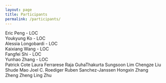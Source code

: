 ```yaml
---
layout: page
title: Participants
permalink: /participants/
---
```


Eric Peng - LOC  
Youkyung Ko - LOC  
Alessia Longobardi - LOC  
Kaixiang Wang - LOC  
Fangfei Shi - LOC  
Yunhao Zhang - LOC  
Patrick Cote
Laura Ferrarese
Raja GuhaThakurta
Sungsoon Lim
Chengze Liu
Shude Mao
Joel C. Roediger
Ruben Sanchez-Janssen
Hongxin Zhang
Zheng Zheng
Ling Zhu

